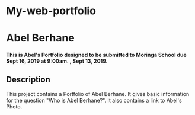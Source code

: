 # My-web-portfolio
# Abel Berhane
#### This is Abel's Portfolio designed to be submitted to Moringa School due Sept 16, 2019 at 9:00am. , Sept 13, 2019.
## Description
This project contains a Portfolio of Abel Berhane. It gives basic information for the question "Who is Abel Berhane?". It also contains a link to Abel's Photo.

